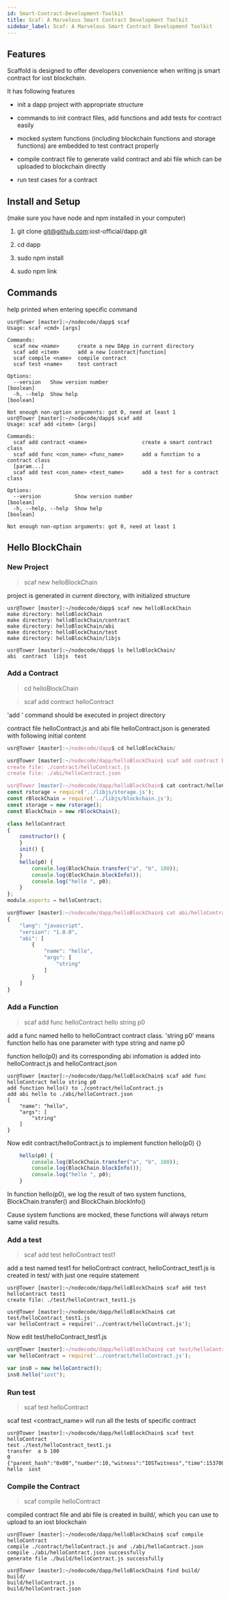 ```yaml
---
id: Smart-Contract-Development-Toolkit
title: Scaf: A Marvelous Smart Contract Development Toolkit
sidebar_label: Scaf: A Marvelous Smart Contract Development Toolkit
---
```


## Features
Scaffold is designed to offer developers convenience when writing js smart contract for iost blockchain.

It has following features

- init a dapp project with appropriate structure

- commands to init contract files, add functions and add tests for contract easily

- mocked system functions (including blockchain functions and storage functions) are embedded to test contract properly

- compile contract file to generate valid contract and abi file which can be uploaded to blockchain directly

- run test cases for a contract

## Install and Setup
(make sure you have node and npm installed in your computer)

1. git clone git@github.com:iost-official/dapp.git

2. cd dapp

3. sudo npm install

4. sudo npm link

## Commands
help printed when entering specific command
```console
usr@Tower [master]:~/nodecode/dapp$ scaf
Usage: scaf <cmd> [args]

Commands:
  scaf new <name>      create a new DApp in current directory
  scaf add <item>      add a new [contract|function]
  scaf compile <name>  compile contract
  scaf test <name>     test contract

Options:
  --version   Show version number                                      [boolean]
  -h, --help  Show help                                                [boolean]

Not enough non-option arguments: got 0, need at least 1
usr@Tower [master]:~/nodecode/dapp$ scaf add
Usage: scaf add <item> [args]

Commands:
  scaf add contract <name>                  create a smart contract class
  scaf add func <con_name> <func_name>      add a function to a contract class
  [param...]
  scaf add test <con_name> <test_name>      add a test for a contract class

Options:
  --version           Show version number                              [boolean]
  -h, --help, --help  Show help                                        [boolean]

Not enough non-option arguments: got 0, need at least 1
```


## Hello BlockChain
### New Project
> scaf new helloBlockChain

project is generated in current directory, with initialized structure


```console
usr@Tower [master]:~/nodecode/dapp$ scaf new helloBlockChain
make directory: helloBlockChain
make directory: helloBlockChain/contract
make directory: helloBlockChain/abi
make directory: helloBlockChain/test
make directory: helloBlockChain/libjs

usr@Tower [master]:~/nodecode/dapp$ ls helloBlockChain/
abi  contract  libjs  test
```


### Add a Contract
> cd helloBlockChain

> scaf add contract helloContract

'add <item>' command should be executed in project directory

contract file helloContract.js and abi file helloContract.json is generated with following initial content


```js
usr@Tower [master]:~/nodecode/dapp$ cd helloBlockChain/

usr@Tower [master]:~/nodecode/dapp/helloBlockChain$ scaf add contract helloContract
create file: ./contract/helloContract.js
create file: ./abi/helloContract.json

usr@Tower [master]:~/nodecode/dapp/helloBlockChain$ cat contract/helloContract.js 
const rstorage = require('../libjs/storage.js');
const rBlockChain = require('../libjs/blockchain.js');
const storage = new rstorage();
const BlockChain = new rBlockChain();

class helloContract
{
    constructor() {
    }
    init() {
    }
    hello(p0) {
		console.log(BlockChain.transfer("a", "b", 100));
		console.log(BlockChain.blockInfo());
		console.log("hello ", p0);
    }
};
module.exports = helloContract;

usr@Tower [master]:~/nodecode/dapp/helloBlockChain$ cat abi/helloContract.json 
{
    "lang": "javascript",
    "version": "1.0.0",
    "abi": [
        {
            "name": "hello",
            "args": [
                "string"
            ]
        }
    ]
}
```


### Add a Function
> scaf add func helloContract hello string p0

add a func named hello to helloContract contract class. 'string p0' means function hello has one parameter with type string and name p0

function hello(p0) and its corresponding abi infomation is added into helloContract.js and helloContract.json


```console
usr@Tower [master]:~/nodecode/dapp/helloBlockChain$ scaf add func helloContract hello string p0
add function hello() to ./contract/helloContract.js
add abi hello to ./abi/helloContract.json
{
    "name": "hello",
    "args": [
        "string"
    ]
}
```

Now edit contract/helloContract.js to implement function hello(p0) {}
```js
    hello(p0) {
		console.log(BlockChain.transfer("a", "b", 100));
		console.log(BlockChain.blockInfo());
		console.log("hello ", p0);
    }
```
In function hello(p0), we log the result of two system functions, BlockChain.transfer() and BlockChain.blockInfo()

Cause system functions are mocked, these functions will always return same valid results.


### Add a test
> scaf add test helloContract test1

add a test named test1 for helloContract contract, helloContract_test1.js is created in test/ with just one require statement


```console
usr@Tower [master]:~/nodecode/dapp/helloBlockChain$ scaf add test helloContract test1
create file: ./test/helloContract_test1.js

usr@Tower [master]:~/nodecode/dapp/helloBlockChain$ cat test/helloContract_test1.js 
var helloContract = require('../contract/helloContract.js');
```
Now edit test/helloContract_test1.js
```js
usr@Tower [master]:~/nodecode/dapp/helloBlockChain$ cat test/helloContract_test1.js 
var helloContract = require('../contract/helloContract.js');

var ins0 = new helloContract();
ins0.hello("iost");
```


### Run test
> scaf test helloContract

scaf test <contract_name> will run all the tests of specific contract

```console
usr@Tower [master]:~/nodecode/dapp/helloBlockChain$ scaf test helloContract
test ./test/helloContract_test1.js
transfer  a b 100
0
{"parent_hash":"0x00","number":10,"witness":"IOSTwitness","time":1537000000}
hello  iost
```
### Compile the Contract
> scaf compile helloContract

compiled contract file and abi file is created in build/, which you can use to upload to an iost blockchain


```console
usr@Tower [master]:~/nodecode/dapp/helloBlockChain$ scaf compile helloContract
compile ./contract/helloContract.js and ./abi/helloContract.json
compile ./abi/helloContract.json successfully
generate file ./build/helloContract.js successfully

usr@Tower [master]:~/nodecode/dapp/helloBlockChain$ find build/
build/
build/helloContract.js
build/helloContract.json
```
